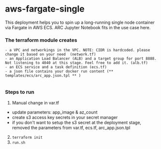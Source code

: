 # aws-fargate-single

This deployment helps you to spin up a long-running single node container via Fargate in AWS ECS. ARC Jupyter Notebook fits in the use case here. 

### The terraform module creates 

```
- a VPC and networkings in the VPC. NOTE: CIDR is hardcoded. please change it based on your need  (network.tf)
- an Application Load Balancer (ALB) and a target group for port 8888. Not listening to 4040 at this stage. Feel free to add it. (alb.tf)
- an ECS service and a task definition (ecs.tf)
- a json file contains your docker run content (** templates/ecs/arc_app.json.tpl ** )


```

### Steps to run

1. Manual change in var.tf
- update parameters: app_image & az_count 
- create s3 access key secrets in your secret manager
- if you don't want to setup the s3 secret at the deployment stage,  removed the parameters from var.tf, ecs.tf, arc_app.json.tpl

2. `terraform init`
3. `run.sh`
